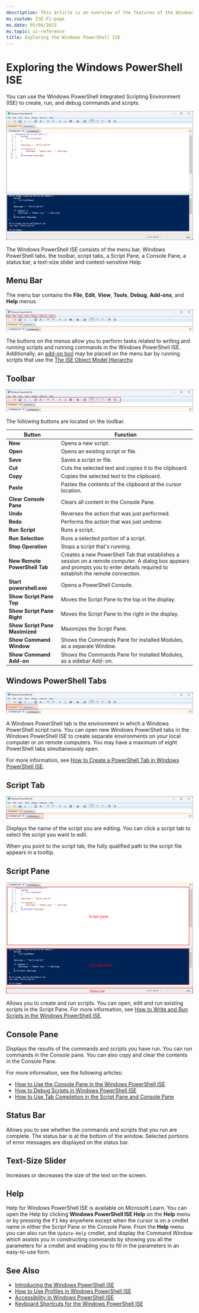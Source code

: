 ```yaml
---
description: This article is an overview of the features of the Windows PowerShell ISE
ms.custom: ISE-F1-page
ms.date: 05/04/2023
ms.topic: ui-reference
title: Exploring the Windows PowerShell ISE
---
```


# Exploring the Windows PowerShell ISE

You can use the Windows PowerShell Integrated Scripting Environment (ISE) to create, run, and debug
commands and scripts.

![Screenshot of the full ISE window.](media/exploring-the-windows-powershell-ise/full-ise-window.png)

The Windows PowerShell ISE consists of the menu bar, Windows PowerShell tabs,
the toolbar, script tabs, a Script Pane, a Console Pane, a status bar, a text-size slider and
context-sensitive Help.

## Menu Bar

The menu bar contains the **File**, **Edit**, **View**, **Tools**, **Debug**, **Add-ons**, and
**Help** menus.

![Screenshot of the menu bar.](media/exploring-the-windows-powershell-ise/ise-menu-bar.png)

The buttons on the menus allow you to perform tasks related to writing and running scripts and
running commands in the Windows PowerShell ISE. Additionally, an [add-on tool][11] may be placed on
the menu bar by running scripts that use the [The ISE Object Model Hierarchy][10].

## Toolbar

![Screenshot of the tool bar.](media/exploring-the-windows-powershell-ise/ise-tool-bar.png)

The following buttons are located on the toolbar.

|             Button             |                                                                                     Function                                                                                     |
| ------------------------------ | -------------------------------------------------------------------------------------------------------------------------------------------------------------------------------- |
| **New**                        | Opens a new script.                                                                                                                                                              |
| **Open**                       | Opens an existing script or file.                                                                                                                                                |
| **Save**                       | Saves a script or file.                                                                                                                                                          |
| **Cut**                        | Cuts the selected text and copies it to the clipboard.                                                                                                                           |
| **Copy**                       | Copies the selected text to the clipboard.                                                                                                                                       |
| **Paste**                      | Pastes the contents of the clipboard at the cursor location.                                                                                                                     |
| **Clear Console Pane**         | Clears all content in the Console Pane.                                                                                                                                          |
| **Undo**                       | Reverses the action that was just performed.                                                                                                                                     |
| **Redo**                       | Performs the action that was just undone.                                                                                                                                        |
| **Run Script**                 | Runs a script.                                                                                                                                                                   |
| **Run Selection**              | Runs a selected portion of a script.                                                                                                                                             |
| **Stop Operation**             | Stops a script that's running.                                                                                                                                                   |
| **New Remote PowerShell Tab**  | Creates a new PowerShell Tab that establishes a session on a remote computer. A dialog box appears and prompts you to enter details required to establish the remote connection. |
| **Start powershell.exe**       | Opens a PowerShell Console.                                                                                                                                                      |
| **Show Script Pane Top**       | Moves the Script Pane to the top in the display.                                                                                                                                 |
| **Show Script Pane Right**     | Moves the Script Pane to the right in the display.                                                                                                                               |
| **Show Script Pane Maximized** | Maximizes the Script Pane.                                                                                                                                                       |
| **Show Command Window**        | Shows the Commands Pane for installed Modules, as a separate Window.                                                                                                             |
| **Show Command Add-on**        | Shows the Commands Pane for installed Modules, as a sidebar Add-on.                                                                                                              |

## Windows PowerShell Tabs

![Screenshot of the Windows PowerShell tabs.](media/exploring-the-windows-powershell-ise/ise-powershell-tabs.png)

A Windows PowerShell tab is the environment in which a Windows PowerShell script runs. You can open
new Windows PowerShell tabs in the Windows PowerShell ISE to create separate environments on your
local computer or on remote computers. You may have a maximum of eight PowerShell tabs
simultaneously open.

For more information, see [How to Create a PowerShell Tab in Windows PowerShell ISE][02].

## Script Tab

![Screenshot of the script tabs.](media/exploring-the-windows-powershell-ise/ise-script-tabs.png)

Displays the name of the script you are editing. You can click a script tab to select the script you
want to edit.

When you point to the script tab, the fully qualified path to the script file appears in a tooltip.

## Script Pane

![Screenshot of the panes and status bar.](media/exploring-the-windows-powershell-ise/ise-panes.png)

Allows you to create and run scripts. You can open, edit and run existing scripts in the Script
Pane. For more information, see [How to Write and Run Scripts in the Windows PowerShell ISE][07].

## Console Pane

Displays the results of the commands and scripts you have run. You can run commands in the Console
pane. You can also copy and clear the contents in the Console Pane.

For more information, see the following articles:

- [How to Use the Console Pane in the Windows PowerShell ISE][06]
- [How to Debug Scripts in Windows PowerShell ISE][03]
- [How to Use Tab Completion in the Script Pane and Console Pane][05]

## Status Bar

Allows you to see whether the commands and scripts that you run are complete. The status bar is at
the bottom of the window. Selected portions of error messages are displayed on the status bar.

## Text-Size Slider

Increases or decreases the size of the text on the screen.

## Help

Help for Windows PowerShell ISE is available on Microsoft Learn. You can open the Help by clicking
**Windows PowerShell ISE Help** on the **Help** menu or by pressing the <kbd>F1</kbd> key anywhere
except when the cursor is on a cmdlet name in either the Script Pane or the Console Pane. From the
**Help** menu you can also run the `Update-Help` cmdlet, and display the Command Window which
assists you in constructing commands by showing you all the parameters for a cmdlet and enabling you
to fill in the parameters in an easy-to-use form.

## See Also

- [Introducing the Windows PowerShell ISE][08]
- [How to Use Profiles in Windows PowerShell ISE][04]
- [Accessibility in Windows PowerShell ISE][01]
- [Keyboard Shortcuts for the Windows PowerShell ISE][09]

<!-- link references -->
[01]: Accessibility-in-Windows-PowerShell-ISE.md
[02]: How-to-Create-a-PowerShell-Tab-in-Windows-PowerShell-ISE.md
[03]: How-to-Debug-Scripts-in-Windows-PowerShell-ISE.md
[04]: How-to-Use-Profiles-in-Windows-PowerShell-ISE.md
[05]: How-to-Use-Tab-Completion-in-the-Script-Pane-and-Console-Pane.md
[06]: How-to-Use-the-Console-Pane-in-the-Windows-PowerShell-ISE.md
[07]: How-to-Write-and-Run-Scripts-in-the-Windows-PowerShell-ISE.md
[08]: Introducing-the-Windows-PowerShell-ISE.md
[09]: Keyboard-Shortcuts-for-the-Windows-PowerShell-ISE.md
[10]: object-model/The-ISE-Object-Model-Hierarchy.md
[11]: object-model/The-ISEAddOnTool-Object.md
